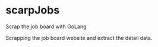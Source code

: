 # scarpJobs
Scrap the job board with GoLang

Scrapping the job board website
and extract the detail data.
